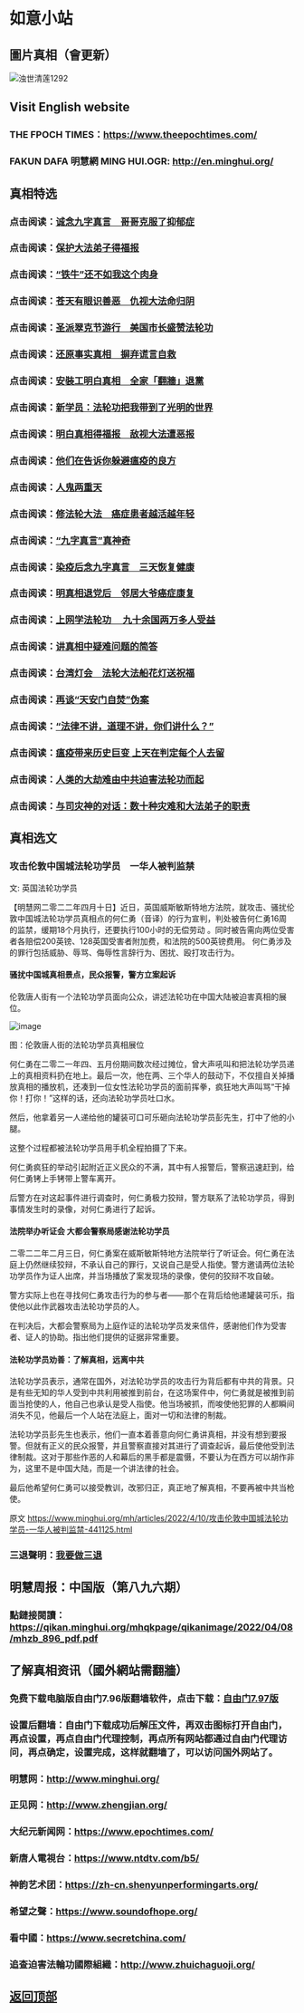 # 如意小站

## 圖片真相（會更新）

![浊世清莲1292](https://user-images.githubusercontent.com/79625284/162564986-7b4ebdc3-36fc-495e-80f8-c20c0c6f5aa9.jpg)

## Visit English website

### THE FPOCH TIMES：https://www.theepochtimes.com/

### FAKUN DAFA 明慧網 MING HUI.OGR: http://en.minghui.org/

## 真相特选

### 点击阅读：[诚念九字真言　哥哥克服了抑郁症](https://github.com/pinhe91/jzzyh/tree/main)

### 点击阅读：[保护大法弟子得福报](https://github.com/pinhe91/zxdzs/tree/main)

### 点击阅读：[“铁牛”还不如我这个肉身](https://github.com/pinhe91/hsfbm/tree/main)

### 点击阅读：[苍天有眼识善恶　仇视大法命归阴](https://github.com/pinhe91/chdfzeb/tree/main)

### 点击阅读：[圣派翠克节游行　美国市长盛赞法轮功](https://github.com/pinhe91/gwzcflg/tree/main)

### 点击阅读：[还原事实真相　摒弃谎言自救](https://github.com/pinhe91/phflgyz/tree/main)

### 点击阅读：[安裝工明白真相　全家「翻牆」退黨](https://github.com/pinhe91/stbpay/tree/main)

### 点击阅读：[新学员：法轮功把我带到了光明的世界](https://github.com/pinhe91/flggwgm/tree/main)

### 点击阅读：[明白真相得福报　敌视大法遭恶报](https://github.com/pinhe91/mzxdjd/tree/main)

### 点击阅读：[他们在告诉你躲避瘟疫的良方](https://github.com/pinhe91/bwylf/tree/main)

### 点击阅读：[人鬼两重天](https://github.com/pinhe91/xdfcs/tree/main)

### 点击阅读：[修法轮大法　癌症患者越活越年轻](https://github.com/pinhe91/xdfh/tree/main)

### 点击阅读：[“九字真言”真神奇](https://github.com/pinhe91/njzzyh/tree/main)

### 点击阅读：[染疫后念九字真言　三天恢复健康](https://github.com/pinhe91/rynjzzyh/tree/main)

### 点击阅读：[明真相退党后　邻居大爷癌症康复](https://github.com/pinhe91/stbpa/tree/main)

### 点击阅读：[上网学法轮功 　九十余国两万多人受益](https://github.com/pinhe91/jcxw5/tree/main)

### 点击阅读：[讲真相中疑难问题的简答](https://github.com/pinhe91/jcxw3/tree/main)

### 点击阅读：[台湾灯会　法轮大法船花灯送祝福](https://github.com/pinhe91/dfhcjsr/tree/main) 

### 点击阅读：[再谈“天安门自焚”伪案](https://github.com/pinhe91/whjm/tree/main)

### 点击阅读：[“法律不讲，道理不讲，你们讲什么？”](https://github.com/pinhe91/jlxe/tree/main)

### 点击阅读：[瘟疫带来历史巨变 上天在判定每个人去留](https://github.com/pinhe91/jcxw2/blob/main/README.md)

### 点击阅读：[人类的大劫难由中共迫害法轮功而起](https://github.com/pinhe91/jcxw4/tree/main) 

### 点击阅读：[与司灾神的对话：数十种灾难和大法弟子的职责](https://github.com/pinhe91/jcxw1/tree/main) 

## 真相选文

### 攻击伦敦中国城法轮功学员　一华人被判监禁

文: 英国法轮功学员

【明慧网二零二二年四月十日】近日，英国威斯敏斯特地方法院，就攻击、骚扰伦敦中国城法轮功学员真相点的何仁勇（音译）的行为宣判，判处被告何仁勇16周的监禁，缓期18个月执行，还要执行100小时的无偿劳动 。同时被告需向两位受害者各赔偿200英镑、128英国受害者附加费，和法院的500英镑费用。
何仁勇涉及的罪行包括威胁、辱骂、侮辱性言辞行为、困扰、殴打攻击行为。

#### 骚扰中国城真相景点，民众报警，警方立案起诉

伦敦唐人街有一个法轮功学员面向公众，讲述法轮功在中国大陆被迫害真相的展位。

![image](https://user-images.githubusercontent.com/79625284/162610572-4b6131ad-5ed4-40d8-b4fd-b0589d75d03e.png)

图：伦敦唐人街的法轮功学员真相展位

何仁勇在二零二一年四、五月份期间数次经过摊位，曾大声吼叫和把法轮功学员递上的真相资料扔在地上。最后一次，他在两、三个华人的鼓动下，不仅擅自关掉播放真相的播放机，还凑到一位女性法轮功学员的面前挥拳，疯狂地大声叫骂“干掉你！打你！”这样的话，还向法轮功学员吐口水。

然后，他拿着另一人递给他的罐装可口可乐砸向法轮功学员彭先生，打中了他的小腿。

这整个过程都被法轮功学员用手机全程拍摄了下来。

何仁勇疯狂的举动引起附近正义民众的不满，其中有人报警后，警察迅速赶到，给何仁勇铐上手铐带上警车离开。

后警方在对这起事件进行调查时，何仁勇极力狡辩，警方联系了法轮功学员，得到事情发生时的录像，对何仁勇进行了起诉。

#### 法院举办听证会 大都会警察局感谢法轮功学员

二零二二年二月三日，何仁勇案在威斯敏斯特地方法院举行了听证会。何仁勇在法庭上仍然继续狡辩，不承认自己的罪行，又说自己是受人指使。警方邀请两位法轮功学员作为证人出席，并当场播放了案发现场的录像，使何的狡辩不攻自破。

警方实际上也在寻找何仁勇攻击行为的参与者——那个在背后给他递罐装可乐，指使他以此作武器攻击法轮功学员的人。

在判决后，大都会警察局为上庭作证的法轮功学员发来信件，感谢他们作为受害者、证人的协助。指出他们提供的证据非常重要。

#### 法轮功学员劝善：了解真相，远离中共

法轮功学员表示，通常在国外，对法轮功学员的攻击行为背后都有中共的背景。只是有些无知的华人受到中共利用被推到前台，在这场案件中，何仁勇就是被推到前面当抢使的人，他自己也承认是受人指使。他当场被抓，而唆使他犯罪的人都瞬间消失不见，他最后一个人站在法庭上，面对一切和法律的制裁。

法轮功学员彭先生也表示，他们一直本着善意向何仁勇讲真相，并没有想到要报警。但就有正义的民众报警，并且警察直接对其进行了调查起诉，最后使他受到法律制裁。这对于那些作恶的人和幕后的黑手都是震慑，不要认为在西方可以胡作非为，这里不是中国大陆，而是一个讲法律的社会。

最后他希望何仁勇可以接受教训，改邪归正，真正地了解真相，不要再被中共当枪使。

原文 https://www.minghui.org/mh/articles/2022/4/10/攻击伦敦中国城法轮功学员-一华人被判监禁-441125.html

### 三退聲明：[我要做三退](https://tuidang.epochtimes.com/)

## 明慧周报：中国版（第八九六期）

### 點鏈接閱讀：https://qikan.minghui.org/mhqkpage/qikanimage/2022/04/08/mhzb_896_pdf.pdf

## 了解真相资讯（國外網站需翻牆）

### 免费下载电脑版自由门7.96版翻墙软件，点击下载：[自由门7.97版](https://github.com/pinhe91/tuiguang/files/6839679/fg797r.zip)

### 设置后翻墙：自由门下载成功后解压文件，再双击图标打开自由门，再点设置，再点自由门代理控制，再点所有网站都通过自由门代理访问，再点确定，设置完成，这样就翻墙了，可以访问国外网站了。

### 明慧网：http://www.minghui.org/

### 正见网：http://www.zhengjian.org/

### 大纪元新闻网：https://www.epochtimes.com/

### 新唐人電視台：https://www.ntdtv.com/b5/

### 神韵艺术团：https://zh-cn.shenyunperformingarts.org/

### 希望之聲：https://www.soundofhope.org/

### 看中國：https://www.secretchina.com/

### 追查迫害法輪功國際組織：http://www.zhuichaguoji.org/

## [返回顶部](https://git.io/Js3EY)
